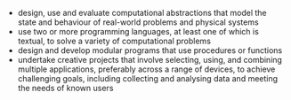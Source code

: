 - design, use and evaluate computational abstractions that model the state and
behaviour of real-world problems and physical systems
- use two or more programming languages, at least one of which is textual, to solve a
variety of computational problems
- design and develop modular programs that use
procedures or functions
- undertake creative projects that involve selecting, using, and combining multiple
applications, preferably across a range of devices, to achieve challenging goals,
including collecting and analysing data and meeting the needs of known users

